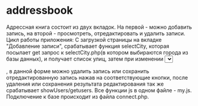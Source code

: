 # addressbook
Адрессная книга состоит из двух вкладок. На первой - можно добавить запись, на второй - 
просмотреть, отредактировать и удалить записи.
Цикл работы приложения: С загрузкой страницы на вкладке "Добавление записи", срабатывает функция selectCity, которая посылает get
запрос к selectCity.php(в котором выбираются города из базы данных), и  получает список улиц, затем при изменении 
<select id = "city"> срабатывает функция selectStreet, которая действует по аналогии предыдущей, после заполнения всех полей, 
и нажатия на кнопку "Создать запись" срабатывает главная функция в файле js "my.js" который отправляет данные POST-запросом в 
файл addtodb.php(где происходит добавление данных(INSERT)), после чего можно просмотреть список добавленных записей на вкладке 
"Все записи", при нажатии на кладку срабатывает showUsers/getusers, действует через AJAX обновляет данные на странице, имеется
возможность отредактировать или удалить каждую запись, возле каждой записи есть кнопка "редактировать" при нажатии на которую 
добавляется форма редактирования(опять же загруженная через ajax) в <div id = "editing">, в данной форме можно удалить запись
или сохранить отредактированную запись нажав на соответствующие кнопки, после удаления или сохранения результата редактирования 
так же срабатывает showUsers/getusers.
Все функции js  в одном файле - my.js. Подключение к базе происходит из файла connect.php.
    

